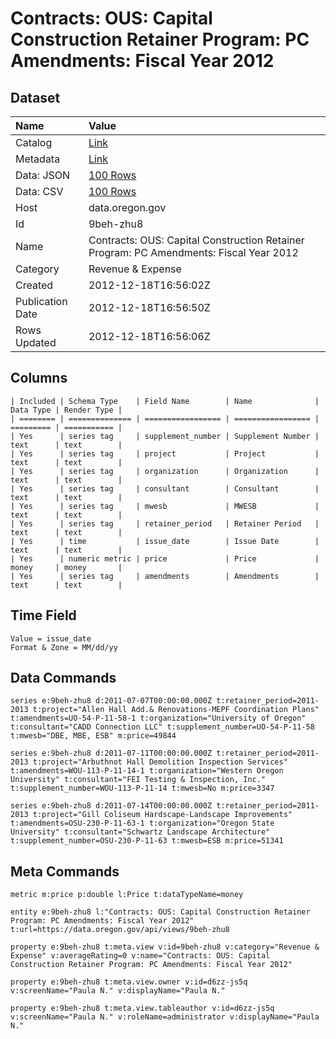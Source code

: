# Contracts: OUS: Capital Construction Retainer Program: PC Amendments: Fiscal Year 2012

## Dataset

| Name | Value |
| :--- | :---- |
| Catalog | [Link](https://catalog.data.gov/dataset/contracts-ous-capital-construction-retainer-program-pc-amendments-fiscal-year-2012-b5279) |
| Metadata | [Link](https://data.oregon.gov/api/views/9beh-zhu8) |
| Data: JSON | [100 Rows](https://data.oregon.gov/api/views/9beh-zhu8/rows.json?max_rows=100) |
| Data: CSV | [100 Rows](https://data.oregon.gov/api/views/9beh-zhu8/rows.csv?max_rows=100) |
| Host | data.oregon.gov |
| Id | 9beh-zhu8 |
| Name | Contracts: OUS: Capital Construction Retainer Program: PC Amendments: Fiscal Year 2012 |
| Category | Revenue & Expense |
| Created | 2012-12-18T16:56:02Z |
| Publication Date | 2012-12-18T16:56:50Z |
| Rows Updated | 2012-12-18T16:56:06Z |

## Columns

```ls
| Included | Schema Type    | Field Name        | Name              | Data Type | Render Type |
| ======== | ============== | ================= | ================= | ========= | =========== |
| Yes      | series tag     | supplement_number | Supplement Number | text      | text        |
| Yes      | series tag     | project           | Project           | text      | text        |
| Yes      | series tag     | organization      | Organization      | text      | text        |
| Yes      | series tag     | consultant        | Consultant        | text      | text        |
| Yes      | series tag     | mwesb             | MWESB             | text      | text        |
| Yes      | series tag     | retainer_period   | Retainer Period   | text      | text        |
| Yes      | time           | issue_date        | Issue Date        | text      | text        |
| Yes      | numeric metric | price             | Price             | money     | money       |
| Yes      | series tag     | amendments        | Amendments        | text      | text        |
```

## Time Field

```ls
Value = issue_date
Format & Zone = MM/dd/yy
```

## Data Commands

```ls
series e:9beh-zhu8 d:2011-07-07T00:00:00.000Z t:retainer_period=2011-2013 t:project="Allen Hall Add.& Renovations-MEPF Coordination Plans" t:amendments=UO-54-P-11-58-1 t:organization="University of Oregon" t:consultant="CADD Connection LLC" t:supplement_number=UO-54-P-11-58 t:mwesb="DBE, MBE, ESB" m:price=49844

series e:9beh-zhu8 d:2011-07-11T00:00:00.000Z t:retainer_period=2011-2013 t:project="Arbuthnot Hall Demolition Inspection Services" t:amendments=WOU-113-P-11-14-1 t:organization="Western Oregon University" t:consultant="FEI Testing & Inspection, Inc." t:supplement_number=WOU-113-P-11-14 t:mwesb=No m:price=3347

series e:9beh-zhu8 d:2011-07-14T00:00:00.000Z t:retainer_period=2011-2013 t:project="Gill Coliseum Hardscape-Landscape Improvements" t:amendments=OSU-230-P-11-63-1 t:organization="Oregon State University" t:consultant="Schwartz Landscape Architecture" t:supplement_number=OSU-230-P-11-63 t:mwesb=ESB m:price=51341
```

## Meta Commands

```ls
metric m:price p:double l:Price t:dataTypeName=money

entity e:9beh-zhu8 l:"Contracts: OUS: Capital Construction Retainer Program: PC Amendments: Fiscal Year 2012" t:url=https://data.oregon.gov/api/views/9beh-zhu8

property e:9beh-zhu8 t:meta.view v:id=9beh-zhu8 v:category="Revenue & Expense" v:averageRating=0 v:name="Contracts: OUS: Capital Construction Retainer Program: PC Amendments: Fiscal Year 2012"

property e:9beh-zhu8 t:meta.view.owner v:id=d6zz-js5q v:screenName="Paula N." v:displayName="Paula N."

property e:9beh-zhu8 t:meta.view.tableauthor v:id=d6zz-js5q v:screenName="Paula N." v:roleName=administrator v:displayName="Paula N."
```
